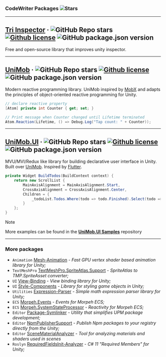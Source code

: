 ### CodeWriter Packages ![Stars](https://img.shields.io/github/stars/codewriter-packages?style=social)

<hr>

## [Tri Inspector](https://github.com/codewriter-packages/Tri-Inspector) &middot; ![GitHub Repo stars](https://img.shields.io/github/stars/codewriter-packages/Tri-Inspector?style=flat-square) [![Github license](https://img.shields.io/github/license/codewriter-packages/Tri-Inspector.svg?style=flat-square)](#) ![GitHub package.json version](https://img.shields.io/github/package-json/v/codewriter-packages/Tri-Inspector?style=flat-square)
Free and open-source library that improves unity inspector.

<hr>

## [UniMob](https://github.com/codewriter-packages/UniMob) &middot; ![GitHub Repo stars](https://img.shields.io/github/stars/codewriter-packages/unimob?style=flat-square) [![Github license](https://img.shields.io/github/license/codewriter-packages/UniMob.svg?style=flat-square)](#) ![GitHub package.json version](https://img.shields.io/github/package-json/v/codewriter-packages/UniMob?style=flat-square)
Modern reactive programming library. UniMob inspired by [MobX](https://github.com/mobxjs/mobx) and adapts the principles of object-oriented reactive programming for Unity.

```csharp
// declare reactive property
[Atom] private int Counter { get; set; }

// Print message when Counter changed until Lifetime terminated
Atom.Reaction(Lifetime, () => Debug.Log("Tap count: " + Counter));
```

<hr>

## [UniMob.UI](https://github.com/codewriter-packages/unimob.ui) &middot; ![GitHub Repo stars](https://img.shields.io/github/stars/codewriter-packages/unimob.ui?style=flat-square) [![Github license](https://img.shields.io/github/license/codewriter-packages/UniMob.UI.svg?style=flat-square)](#) ![GitHub package.json version](https://img.shields.io/github/package-json/v/codewriter-packages/UniMob.UI?style=flat-square)
MVU/MVI/Redux like library for building declarative user interface in Unity. Built over [UniMob](https://github.com/codewriter-packages/UniMob). Inspired by [Flutter](https://github.com/flutter/flutter).

```csharp
private Widget BuildTodos(BuildContext context) {
    return new ScrollList {
        MainAxisAlignment = MainAxisAlignment.Start,
        CrossAxisAlignment = CrossAxisAlignment.Center,
        Children = {
            _todoList.Todos.Where(todo => todo.Finished).Select(todo => new TodoWidget(todo.Id))
        }
    };
}
```

> [!NOTE]
> More examples can be found in the **[UniMob.UI Samples](https://github.com/codewriter-packages/UniMob.UI-Samples#readme)** repository

<hr>

### More packages
- `Animation` [Mesh-Animation](https://github.com/codewriter-packages/Mesh-Animation)  - *Fast GPU vertex shader based animation library for Unity;*
- `TextMeshPro` [TextMeshPro.SpriteAtlas.Support](https://github.com/codewriter-packages/textmeshpro-spriteatlas-support)  - *SpriteAtlas to TMP.SpriteAsset converter;*
- `UI` [View-Binding](https://github.com/codewriter-packages/View-Binding) - *View binding library for Unity;*
- `UI` [Style-Components](https://github.com/codewriter-packages/Style-Components) - *Library for styling game objects in Unity;*
- `Utilities` [Expression-Parser](https://github.com/codewriter-packages/Expression-Parser) - *Simple math expression parser library for Unity;*
- `ECS` [Morpeh.Events](https://github.com/codewriter-packages/Morpeh.Events) - *Events for Morpeh ECS;*
- `ECS` [Morpeh.SystemStateProcessor](https://github.com/codewriter-packages/Morpeh.SystemStateProcessor) - *Reactivity for Morpeh ECS;*
- `Editor` [Package-Symlinker](https://github.com/codewriter-packages/Package-Symlinker) - *Utility that simplifies UPM package development;*
- `Editor` [NpmPublisherSupport](https://github.com/codewriter-packages/NpmPublisherSupport) - *Publish Npm packages to your registry directly from the Unity;*
- `Editor` [SceneMaterialAnalyzer](https://github.com/codewriter-packages/SceneMaterialAnalyzer) - *Tool for analyzing materials and shaders used in scenes*
- `Roslyn` [RequiredFieldsInit-Analyzer](https://github.com/codewriter-packages/RequireFieldsInit-Analyzer) - *C# 11 "Required Members" for Unity;*
